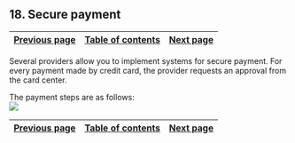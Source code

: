 
## 18. Secure payment
			

| [Previous page](../Concepts_WB/1410087475.md) | [Table of contents](../Concepts_WB/1410087102.md) | [Next page](../Concepts_WB/1410087477.md) |
| --- | --- | --- |



<a name="NOTE1"></a>
<a name="NOTE1_1"></a>
Several providers allow you to implement systems for secure payment. For every payment made by credit card, the provider requests an approval from the card center.

The payment steps are as follows:<br>![](https://doc.pcsoft.fr/en-US/images/image.awp?langid=3&name=P8-Paiement%20securise%20-%20complet.gif)


| [Previous page](../Concepts_WB/1410087475.md) | [Table of contents](../Concepts_WB/1410087102.md) | [Next page](../Concepts_WB/1410087477.md) |
| --- | --- | --- |




